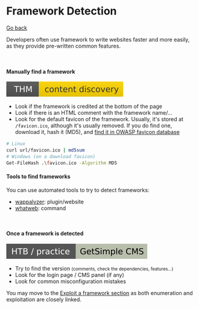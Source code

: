 # Framework Detection

[Go back](../index.md)

<div class="row row-cols-md-2"><div>

Developers often use framework to write websites faster and more easily, as they provide pre-written common features.

<br>

#### Manually find a framework

[![contentdiscovery](../../../_badges/thm/contentdiscovery.svg)](https://tryhackme.com/room/contentdiscovery)

* Look if the framework is credited at the bottom of the page
* Look if there is an HTML comment with the framework name/...
* Look for the default favicon of the framework. Usually, it's stored at `/favicon.ico`, although it's usually removed. If you do find one, download it, hash it (MD5), and [find it in OWASP favicon database](https://wiki.owasp.org/index.php/OWASP_favicon_database)

```bash
# Linux
curl url/favicon.ico | md5sum
# Windows (on a download favicon)
Get-FileHash .\favicon.ico -Algorithm MD5
```
</div><div>

#### Tools to find frameworks

You can use automated tools to try to detect frameworks:

* [wappalyzer](../tools/wappalyzer.md): plugin/website
* [whatweb](../tools/scanners/whatweb.md): command

<br>

#### Once a framework is detected

![getsimplecms](../../../_badges/htb-p/getsimplecms.svg)

* Try to find the version <small>(comments, check the dependencies, features...)</small>
* Look for the login page / CMS panel (if any)
* Look for common misconfiguration mistakes

You may move to the [Exploit a framework section](/cybersecurity/red-team/s3.exploitation/techniques/framework.md) as both enumeration and exploitation are closely linked.
</div></div>